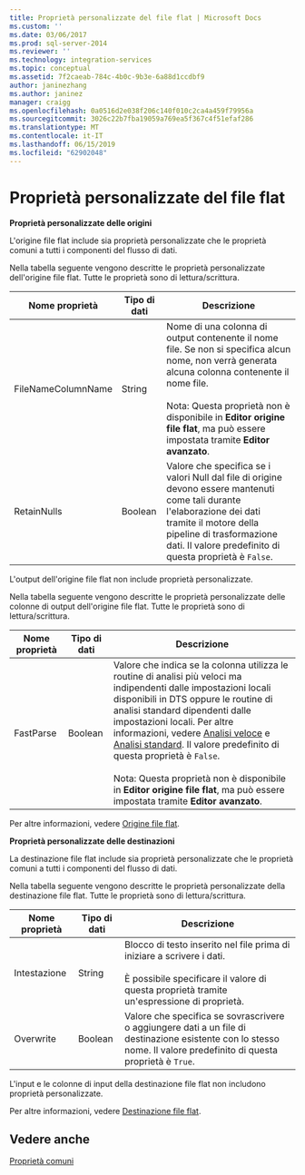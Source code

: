 ```yaml
---
title: Proprietà personalizzate del file flat | Microsoft Docs
ms.custom: ''
ms.date: 03/06/2017
ms.prod: sql-server-2014
ms.reviewer: ''
ms.technology: integration-services
ms.topic: conceptual
ms.assetid: 7f2caeab-784c-4b0c-9b3e-6a88d1ccdbf9
author: janinezhang
ms.author: janinez
manager: craigg
ms.openlocfilehash: 0a0516d2e038f206c140f010c2ca4a459f79956a
ms.sourcegitcommit: 3026c22b7fba19059a769ea5f367c4f51efaf286
ms.translationtype: MT
ms.contentlocale: it-IT
ms.lasthandoff: 06/15/2019
ms.locfileid: "62902048"
---
```

# <a name="flat-file-custom-properties"></a>Proprietà personalizzate del file flat
  **Proprietà personalizzate delle origini**  
  
 L'origine file flat include sia proprietà personalizzate che le proprietà comuni a tutti i componenti del flusso di dati.  
  
 Nella tabella seguente vengono descritte le proprietà personalizzate dell'origine file flat. Tutte le proprietà sono di lettura/scrittura.  
  
|Nome proprietà|Tipo di dati|Descrizione|  
|-------------------|---------------|-----------------|  
|FileNameColumnName|String|Nome di una colonna di output contenente il nome file. Se non si specifica alcun nome, non verrà generata alcuna colonna contenente il nome file.<br /><br /> Nota: Questa proprietà non è disponibile in **Editor origine file flat**, ma può essere impostata tramite **Editor avanzato**.|  
|RetainNulls|Boolean|Valore che specifica se i valori Null dal file di origine devono essere mantenuti come tali durante l'elaborazione dei dati tramite il motore della pipeline di trasformazione dati. Il valore predefinito di questa proprietà è `False`.|  
  
 L'output dell'origine file flat non include proprietà personalizzate.  
  
 Nella tabella seguente vengono descritte le proprietà personalizzate delle colonne di output dell'origine file flat. Tutte le proprietà sono di lettura/scrittura.  
  
|Nome proprietà|Tipo di dati|Descrizione|  
|-------------------|---------------|-----------------|  
|FastParse|Boolean|Valore che indica se la colonna utilizza le routine di analisi più veloci ma indipendenti dalle impostazioni locali disponibili in DTS oppure le routine di analisi standard dipendenti dalle impostazioni locali. Per altre informazioni, vedere [Analisi veloce](../fast-parse.md) e [Analisi standard](../standard-parse.md). Il valore predefinito di questa proprietà è `False`.<br /><br /> Nota: Questa proprietà non è disponibile in **Editor origine file flat**, ma può essere impostata tramite **Editor avanzato**.|  
  
 Per altre informazioni, vedere [Origine file flat](flat-file-source.md).  
  
 **Proprietà personalizzate delle destinazioni**  
  
 La destinazione file flat include sia proprietà personalizzate che le proprietà comuni a tutti i componenti del flusso di dati.  
  
 Nella tabella seguente vengono descritte le proprietà personalizzate della destinazione file flat. Tutte le proprietà sono di lettura/scrittura.  
  
|Nome proprietà|Tipo di dati|Descrizione|  
|-------------------|---------------|-----------------|  
|Intestazione|String|Blocco di testo inserito nel file prima di iniziare a scrivere i dati.<br /><br /> È possibile specificare il valore di questa proprietà tramite un'espressione di proprietà.|  
|Overwrite|Boolean|Valore che specifica se sovrascrivere o aggiungere dati a un file di destinazione esistente con lo stesso nome. Il valore predefinito di questa proprietà è `True`.|  
  
 L'input e le colonne di input della destinazione file flat non includono proprietà personalizzate.  
  
 Per altre informazioni, vedere [Destinazione file flat](flat-file-destination.md).  
  
## <a name="see-also"></a>Vedere anche  
 [Proprietà comuni](../common-properties.md)  
  
  

